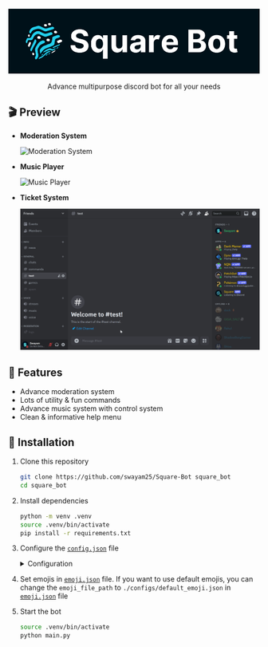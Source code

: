 <div align="center">

![Square Bot](./assets/square.png)

Advance multipurpose discord bot for all your needs

</div>

## 🎬️ Preview

- **Moderation System**

    ![Moderation System](./assets/mod.gif)

- **Music Player**

    ![Music Player](./assets/music.gif)

- **Ticket System**

    ![Ticket System](./assets/ticket.gif)

## 🎯 Features

- Advance moderation system
- Lots of utility & fun commands
- Advance music system with control system
- Clean & informative help menu

## 🚀 Installation

1. Clone this repository
    ```sh
    git clone https://github.com/swayam25/Square-Bot square_bot
    cd square_bot
    ```

2. Install dependencies
    ```sh
    python -m venv .venv
    source .venv/bin/activate
    pip install -r requirements.txt
    ```

3. Configure the [`config.json`](./configs/config.json) file
    <details>

    <summary>Configuration</summary>

    - `owner_id` (`int`) [Required]
        - Owner's discord id
        - Gives access to all commands

    - `dev_ids` (`List[int]`) [Required]
        - Developer's discord ids
        - Gives access to developer commands
        - *This can be managed by `/dev list`, `/dev add`, `/dev remove` commands too*

    - `lockdown` (`bool`) [Required]
        - Lockdown status
        - If true, bot will not respond to any commands in any guild except owner's guilds
        - *This can be toggled by `/lockdown` command*

    - `owner_guild_ids` (`List[int]`) [Required]
        - Lis t of guild ids
        - Developer commands will only work in these guilds

    - `system_ch_id` (`int`) [Required]
        - System channel id
        - Bot will send logs in this channel

    - `support_server_url` (`str`) [Required]
        - Support server url
        - Bot will use this url for support server

    - `discord_api_token` (`str`) [Required]
        - Discord api token
        - Bot will use this token to connect to discord

    - `lavalink` (`Dict[str, Union[str, int]]`) [Required]
        - `host` (`str`) [Required]
            - Lavalink host
        - `port` (`int`) [Required]
            - Lavalink port
        - `pass` (`str`) [Required]
            - Lavalink password

    </details>

4. Set emojis in [`emoji.json`](./configs/emoji.json) file. If you want to use default emojis, you can change the `emoji_file_path` to `./configs/default_emoji.json` in [`emoji.json`](./configs/config.json) file

5. Start the bot
    ```sh
    source .venv/bin/activate
    python main.py
    ```
